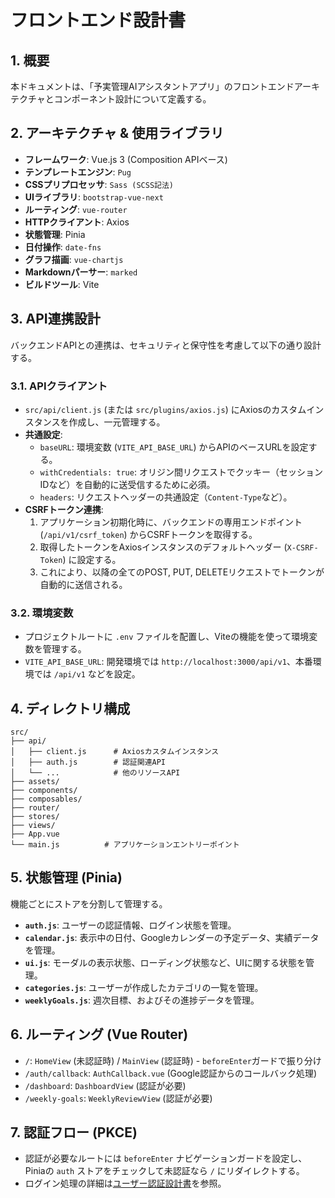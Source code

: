 # フロントエンド設計書

## 1. 概要

本ドキュメントは、「予実管理AIアシスタントアプリ」のフロントエンドアーキテクチャとコンポーネント設計について定義する。

## 2. アーキテクチャ & 使用ライブラリ

- **フレームワーク**: Vue.js 3 (Composition APIベース)
- **テンプレートエンジン**: `Pug`
- **CSSプリプロセッサ**: `Sass (SCSS記法)`
- **UIライブラリ**: `bootstrap-vue-next`
- **ルーティング**: `vue-router`
- **HTTPクライアント**: Axios
- **状態管理**: Pinia
- **日付操作**: `date-fns`
- **グラフ描画**: `vue-chartjs`
- **Markdownパーサー**: `marked`
- **ビルドツール**: Vite

## 3. API連携設計

バックエンドAPIとの連携は、セキュリティと保守性を考慮して以下の通り設計する。

### 3.1. APIクライアント

- `src/api/client.js` (または `src/plugins/axios.js`) にAxiosのカスタムインスタンスを作成し、一元管理する。
- **共通設定**:
    - `baseURL`: 環境変数 (`VITE_API_BASE_URL`) からAPIのベースURLを設定する。
    - `withCredentials: true`: オリジン間リクエストでクッキー（セッションIDなど）を自動的に送受信するために必須。
    - `headers`: リクエストヘッダーの共通設定（`Content-Type`など）。
- **CSRFトークン連携**:
    1. アプリケーション初期化時に、バックエンドの専用エンドポイント (`/api/v1/csrf_token`) からCSRFトークンを取得する。
    2. 取得したトークンをAxiosインスタンスのデフォルトヘッダー (`X-CSRF-Token`) に設定する。
    3. これにより、以降の全てのPOST, PUT, DELETEリクエストでトークンが自動的に送信される。

### 3.2. 環境変数

- プロジェクトルートに `.env` ファイルを配置し、Viteの機能を使って環境変数を管理する。
- `VITE_API_BASE_URL`: 開発環境では `http://localhost:3000/api/v1`、本番環境では `/api/v1` などを設定。

## 4. ディレクトリ構成

```
src/
├── api/
│   ├── client.js      # Axiosカスタムインスタンス
│   ├── auth.js        # 認証関連API
│   └── ...            # 他のリソースAPI
├── assets/
├── components/
├── composables/
├── router/
├── stores/
├── views/
├── App.vue
└── main.js          # アプリケーションエントリーポイント
```

## 5. 状態管理 (Pinia)

機能ごとにストアを分割して管理する。

- **`auth.js`**: ユーザーの認証情報、ログイン状態を管理。
- **`calendar.js`**: 表示中の日付、Googleカレンダーの予定データ、実績データを管理。
- **`ui.js`**: モーダルの表示状態、ローディング状態など、UIに関する状態を管理。
- **`categories.js`**: ユーザーが作成したカテゴリの一覧を管理。
- **`weeklyGoals.js`**: 週次目標、およびその進捗データを管理。

## 6. ルーティング (Vue Router)

- `/`: `HomeView` (未認証時) / `MainView` (認証時) - `beforeEnter`ガードで振り分け
- `/auth/callback`: `AuthCallback.vue` (Google認証からのコールバック処理)
- `/dashboard`: `DashboardView` (認証が必要)
- `/weekly-goals`: `WeeklyReviewView` (認証が必要)

## 7. 認証フロー (PKCE)

- 認証が必要なルートには `beforeEnter` ナビゲーションガードを設定し、Piniaの `auth` ストアをチェックして未認証なら `/` にリダイレクトする。
- ログイン処理の詳細は[ユーザー認証設計書](./01_user_authentication.md)を参照。